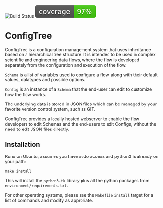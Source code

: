 ![Build Status](https://github.com/drummondj/configtree/actions/workflows/main.yml/badge.svg?subject=build)
![Coverage](coverage.svg)

# ConfigTree

ConfigTree is a configuration management system that uses inheritance based on a hierarchical tree structure. It is intended to be used in complex scientific and engineering data flows, where the flow is developed separately from the configuration and execution of the flow.

`Schema` is a list of variables used to configure a flow, along with their default values, datatypes and possible options.

`Config` is an instance of a `Schema` that the end-user can edit to customize how the flow works.

The underlying data is stored in JSON files which can be managed by your favorite version control system, such as GIT.

ConfigTree provides a locally hosted webserver to enable the flow developers to edit Schemas and the end-users to edit Configs, without the need to edit JSON files directly. 


## Installation

Runs on Ubuntu, assumes you have sudo access and python3 is already on your path:

```
make install
```

This will install the `python3-tk` library plus all the python packages from `environment/requirements.txt`.

For other operating systems, please see the `Makefile` `install` target for a list of commands and modify as approriate.



